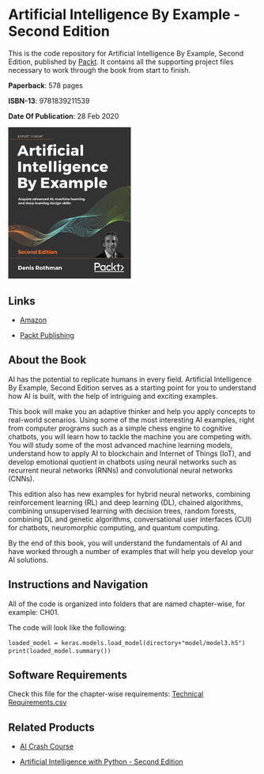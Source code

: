# Artificial Intelligence By Example - Second Edition
This is the code repository for Artificial Intelligence By Example, Second Edition, published by [Packt](https://www.packtpub.com/?utm_source=github). It contains all the supporting project files necessary to work through the book from start to finish.

**Paperback**: 578 pages

**ISBN-13**: 9781839211539

**Date Of Publication**: 28 Feb 2020

[<img src="./.other/cover.png" width="248">](https://www.amazon.com/Artificial-Intelligence-Example-advanced-learning-ebook/dp/B084ZNNBNN/)

## Links

* [Amazon](https://www.amazon.com/Artificial-Intelligence-Example-advanced-learning-ebook/dp/B084ZNNBNN/)

* [Packt Publishing](https://www.packtpub.com/programming/artificial-intelligence-by-example-second-edition)

## About the Book
AI has the potential to replicate humans in every field. Artificial Intelligence By Example, Second Edition serves as a starting point for you to understand how AI is built, with the help of intriguing and exciting examples.

This book will make you an adaptive thinker and help you apply concepts to real-world scenarios. Using some of the most interesting AI examples, right from computer programs such as a simple chess engine to cognitive chatbots, you will learn how to tackle the machine you are competing with. You will study some of the most advanced machine learning models, understand how to apply AI to blockchain and Internet of Things (IoT), and develop emotional quotient in chatbots using neural networks such as recurrent neural networks (RNNs) and convolutional neural networks (CNNs).

This edition also has new examples for hybrid neural networks, combining reinforcement learning (RL) and deep learning (DL), chained algorithms, combining unsupervised learning with decision trees, random forests, combining DL and genetic algorithms, conversational user interfaces (CUI) for chatbots, neuromorphic computing, and quantum computing.

By the end of this book, you will understand the fundamentals of AI and have worked through a number of examples that will help you develop your AI solutions.

## Instructions and Navigation
All of the code is organized into folders that are named chapter-wise, for example: CH01.

The code will look like the following:
```
loaded_model = keras.models.load_model(directory+"model/model3.h5")
print(loaded_model.summary())
```

## Software Requirements

Check this file for the chapter-wise requirements: [Technical Requirements.csv](./.other/Technical%20Requirements.csv)

## Related Products

* [AI Crash Course](https://www.packtpub.com/data/ai-crash-course)

* [Artificial Intelligence with Python - Second Edition](https://www.packtpub.com/data/artificial-intelligence-with-python-second-edition)
